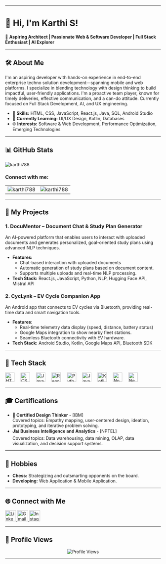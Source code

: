 
---

# 👋 Hi, I'm Karthi S!

🚀 **Aspiring Architect | Passionate Web & Software Developer  |  Full Stack Enthusiast  |  AI Explorer**

---

## 🛠️ About Me
I'm an aspiring developer with hands-on experience in end-to-end enterprise techno solution development—spanning mobile and web platforms. I specialize in blending technology with design thinking to build impactful, user-friendly applications. I'm a proactive team player, known for timely deliveries, effective communication, and a can-do attitude. Currently focused on Full Stack Development, AI, and UX engineering.

- 🌟 **Skills:** HTML, CSS, JavaScript, React.js, Java, SQL, Android Studio
- 📘 **Currently Learning:** UI/UX Design, Kotlin, Databases
- 🌐 **Interests:** Software & Web Development, Performance Optimization, Emerging Technologies  

---

## 📊 GitHub Stats

<p align="left"> <img src="https://komarev.com/ghpvc/?username=karthi788&label=Profile%20views&color=0e75b6&style=flat" alt="karthi788" /> </p>

<h3 align="left">Connect with me:</h3>
<p align="left">
</p>

<p align="center">
  <table border="0">
    <tr>
      <td>
        <img src="https://github-readme-stats.vercel.app/api?username=karthi788&show_icons=true&locale=en" alt="karthi788" />
      </td>
      <td>
        <img src="https://github-readme-streak-stats.herokuapp.com/?user=karthi788&" alt="karthi788" />
      </td>
    </tr>
  </table>
</p>



---

## 🚗 My Projects

### 1. DocuMentor – Document Chat & Study Plan Generator
An AI-powered platform that enables users to interact with uploaded documents and generates personalized, goal-oriented study plans using advanced NLP techniques.

- **Features:**
  - Chat-based interaction with uploaded documents
  - Automatic generation of study plans based on document content.
  - Supports multiple uploads and real-time NLP processing.
- **Tech Stack:** React.js, JavaScript, Python, NLP, Hugging Face API, Mistral API  


### 2. CycLynk – EV Cycle Companion App
An Android app that connects to EV cycles via Bluetooth, providing real-time data and smart navigation tools.

- **Features:**
  - Real-time telemetry data display (speed, distance, battery status)
  - Google Maps integration to show nearby fleet stations.
  - Seamless Bluetooth connectivity with EV hardware.
- **Tech Stack:** Android Studio, Kotlin, Google Maps API, Bluetooth SDK


---

## 🧰 Tech Stack
<div align="left">
  <img src="https://cdn.jsdelivr.net/gh/devicons/devicon/icons/html5/html5-original.svg" height="30" alt="HTML5" />
  <img width="12" />
  <img src="https://cdn.jsdelivr.net/gh/devicons/devicon/icons/css3/css3-original.svg" height="30" alt="CSS3" />
  <img width="12" />
  <img src="https://cdn.jsdelivr.net/gh/devicons/devicon/icons/javascript/javascript-original.svg" height="30" alt="JavaScript" />
  <img width="12" />
  <img src="https://cdn.jsdelivr.net/gh/devicons/devicon/icons/react/react-original.svg" height="30" alt="React" />
  <img width="12" />
  <img src="https://cdn.jsdelivr.net/gh/devicons/devicon/icons/python/python-original.svg" height="30" alt="Python" />
  <img width="12" />
  <img src="https://cdn.jsdelivr.net/gh/devicons/devicon/icons/java/java-original.svg" height="30" alt="Java" />
  <img width="12" />
  <img src="https://cdn.jsdelivr.net/gh/devicons/devicon/icons/kotlin/kotlin-original.svg" height="30" alt="Kotlin" />
  <img width="12" />
  <img src="https://cdn.jsdelivr.net/gh/devicons/devicon/icons/nodejs/nodejs-original.svg" height="30" alt="Nodejs" />
  <img width="12" />
  <img src="https://cdn.jsdelivr.net/gh/devicons/devicon/icons/nextjs/nextjs-original.svg" height="30" alt="Nextjs" />
</div>

---

## 🎓 Certifications
- **🧠 Certified Design Thinker** - [IBM]   
  Covered topics: Empathy mapping, user-centered design, ideation, prototyping, and iterative problem solving.  
- **J📊 Business Intelligence and Analytics** - [NPTEL]  
  Covered topics: Data warehousing, data mining, OLAP, data visualization, and decision support systems.  
 

---

## 🎨 Hobbies
- **Chess:** Strategizing and outsmarting opponents on the board.  
- **Developing:** Web Application & Mobile Application.    

---

## 🌐 Connect with Me
<div align="left">
  <a href="https://www.linkedin.com/in/karthi-s-78b9bb228/" target="_blank">
    <img src="https://img.shields.io/static/v1?message=LinkedIn&logo=linkedin&label=&color=0077B5&logoColor=white&labelColor=&style=for-the-badge" height="35" alt="LinkedIn" />
  </a>
  <a href="mailto:karthisenthilkumar789@gmail.com" target="_blank">
    <img src="https://img.shields.io/static/v1?message=Gmail&logo=gmail&label=&color=D14836&logoColor=white&labelColor=&style=for-the-badge" height="35" alt="Gmail" />
  </a>
  <a href="https://www.instagram.com/karthi._45_10/" target="_blank">
    <img src="https://img.shields.io/static/v1?message=Instagram&logo=instagram&label=&color=E4405F&logoColor=white&labelColor=&style=for-the-badge" height="35" alt="Instagram" />
  </a>
</div>

---

## 👀 Profile Views
<div align="center">
  <img src="https://profile-counter.glitch.me/karthi788/count.svg" alt="Profile Views" />
</div>

---
